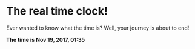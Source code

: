 # The real time clock!

Ever wanted to know what the time is? Well, your journey is about to end!

**The time is Nov 19, 2017, 01:35**